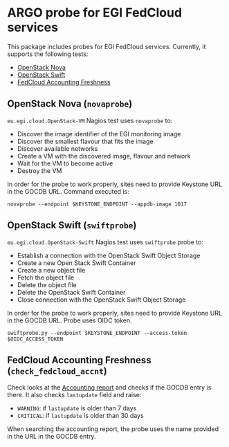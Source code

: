 # ARGO probe for EGI FedCloud services

This package includes probes for EGI FedCloud services. Currently, it supports
the following tests:

- [OpenStack Nova](#openstack-nova-novaprobe)
- [OpenStack Swift](#openstack-swift-swiftprobe)
- [FedCloud Accounting Freshness](#fedcloud-accounting-freshness-check_fedcloud_accnt)

## OpenStack Nova (`novaprobe`)

`eu.egi.cloud.OpenStack-VM` Nagios test uses `novaprobe` to:

- Discover the image identifier of the EGI monitoring image
- Discover the smallest flavour that fits the image
- Discover available networks
- Create a VM with the discovered image, flavour and network
- Wait for the VM to become active
- Destroy the VM

In order for the probe to work properly, sites need to provide Keystone URL in
the GOCDB URL. Command executed is:

```shell
novaprobe --endpoint $KEYSTONE_ENDPOINT --appdb-image 1017
```

## OpenStack Swift (`swiftprobe`)

`eu.egi.cloud.OpenStack-Swift` Nagios test uses `swiftprobe` probe to:

- Establish a connection with the OpenStack Swift Object Storage
- Create a new Open Stack Swift Container
- Create a new object file
- Fetch the object file
- Delete the object file
- Delete the OpenStack Swift Container
- Close connection with the OpenStack Swift Object Storage

In order for the probe to work properly, sites need to provide Keystone URL in
the GOCDB URL. Probe uses OIDC token.

```shell
swiftprobe.py --endpoint $KEYSTONE_ENDPOINT --access-token $OIDC_ACCESS_TOKEN
```

## FedCloud Accounting Freshness (`check_fedcloud_accnt`)

Check looks at the
[Accounting report](http://goc-accounting.grid-support.ac.uk/cloudtest/cloudsites2.html)
and checks if the GOCDB entry is there. It also checks `lastupdate` field and
raise:

- `WARNING`: if `lastupdate` is older than 7 days
- `CRITICAL`: if `lastupdate` is older than 30 days

When searching the accounting report, the probe uses the name provided in the
URL in the GOCDB entry.

